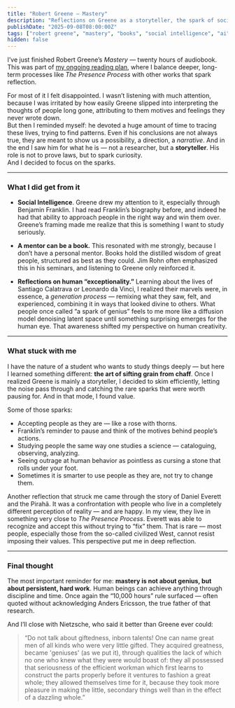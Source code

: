 ```yaml
---
title: "Robert Greene – Mastery"
description: "Reflections on Greene as a storyteller, the spark of social intelligence, books as mentors, and how human creativity looks less exceptional through the lens of AI."
publishDate: "2025-09-08T08:00:00Z"
tags: ["robert greene", "mastery", "books", "social intelligence", "ai"]
hidden: false
---
```



I’ve just finished Robert Greene’s *Mastery* — twenty hours of audiobook.  
This was part of [my ongoing reading plan](/notes/books), where I balance deeper, long-term processes like *The Presence Process* with other works that spark reflection.

For most of it I felt disappointed. I wasn’t listening with much attention, because I was irritated by how easily Greene slipped into interpreting the thoughts of people long gone, attributing to them motives and feelings they never wrote down.  
But then I reminded myself: he devoted a huge amount of time to tracing these lives, trying to find patterns. Even if his conclusions are not always true, they are meant to show us a possibility, a direction, a *narrative*. And in the end I saw him for what he is — not a researcher, but a **storyteller**. His role is not to prove laws, but to spark curiosity.  
And I decided to focus on the sparks.

---

### What I did get from it

- **Social Intelligence**. Greene drew my attention to it, especially through Benjamin Franklin. I had read Franklin’s biography before, and indeed he had that ability to approach people in the right way and win them over. Greene’s framing made me realize that this is something I want to study seriously.  

- **A mentor can be a book.** This resonated with me strongly, because I don’t have a personal mentor. Books hold the distilled wisdom of great people, structured as best as they could. Jim Rohn often emphasized this in his seminars, and listening to Greene only reinforced it.  

- **Reflections on human “exceptionality.”** Learning about the lives of Santiago Calatrava or Leonardo da Vinci, I realized their marvels were, in essence, a *generation process* — remixing what they saw, felt, and experienced, combining it in ways that looked divine to others. What people once called “a spark of genius” feels to me more like a diffusion model denoising latent space until something surprising emerges for the human eye. That awareness shifted my perspective on human creativity.  

---

### What stuck with me

I have the nature of a student who wants to study things deeply — but here I learned something different: **the art of sifting grain from chaff**. Once I realized Greene is mainly a storyteller, I decided to skim efficiently, letting the noise pass through and catching the rare sparks that were worth pausing for. And in that mode, I found value.  

Some of those sparks:  
- Accepting people as they are — like a rose with thorns.  
- Franklin’s reminder to pause and think of the motives behind people’s actions.  
- Studying people the same way one studies a science — cataloguing, observing, analyzing.  
- Seeing outrage at human behavior as pointless as cursing a stone that rolls under your foot.  
- Sometimes it is smarter to use people as they are, not try to change them.  

Another reflection that struck me came through the story of Daniel Everett and the Pirahã. It was a confrontation with people who live in a completely different perception of reality — and are happy. In my view, they live in something very close to *The Presence Process*. Everett was able to recognize and accept this without trying to “fix” them. That is rare — most people, especially those from the so-called civilized West, cannot resist imposing their values. This perspective put me in deep reflection.  

---

### Final thought

The most important reminder for me: **mastery is not about genius, but about persistent, hard work**. Human beings can achieve anything through discipline and time. Once again the “10,000 hours” rule surfaced — often quoted without acknowledging Anders Ericsson, the true father of that research.  

And I’ll close with Nietzsche, who said it better than Greene ever could:

> “Do not talk about giftedness, inborn talents! One can name great men of all kinds who were very little gifted. They acquired greatness, became 'geniuses' (as we put it), through qualities the lack of which no one who knew what they were would boast of: they all possessed that seriousness of the efficient workman which first learns to construct the parts properly before it ventures to fashion a great whole; they allowed themselves time for it, because they took more pleasure in making the little, secondary things well than in the effect of a dazzling whole.”

